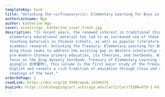 ```yaml
---
templateKey: book
title: "Unlocking the <i>Treasury</i>: Elementary Learning for Boys in Qing China"
authorLastname: Ngo
author: Katherine Ngo
cover: assets/ngo__katherine_cover_front.jpg
description: "In recent years, the renewed interest in traditional Chinese
  elementary educational material has led to an increased use of these texts as
  teaching materials in Chinese schools, as well as popular literature and in
  academic research. Unlocking the Treasury: Elementary Learning for Boys in
  Qing China seeks to address the existing gap in Western scholarship regarding
  pre-modern Chinese primary education, its theories, and textbooks. With a
  focus on the Qing dynasty textbook, Treasury of Elementary Learning (Youxue
  qionglin 幼學瓊林), this volume is the first major study of the Treasury in
  English and reveals a rich tradition of education through close and critical
  readings of the text."
orderOnPage: 1
readLink: https://doi.org/10.3998/mpub.14506576
buyLink: https://cdcshoppingcart.uchicago.edu/Cart2/Cart?ISBN=978-1-64315-074-1&PRESS=lever
---
```

